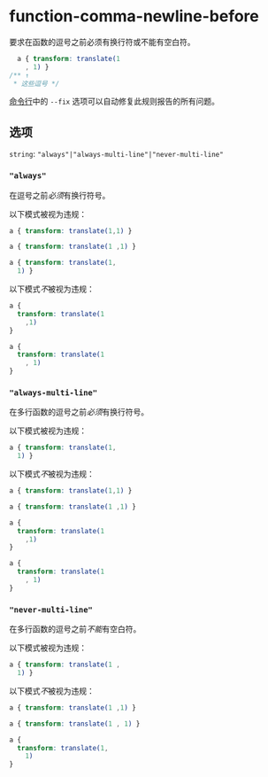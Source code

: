 # function-comma-newline-before

要求在函数的逗号之前必须有换行符或不能有空白符。

```css
  a { transform: translate(1
    , 1) }
/** ↑
 * 这些逗号 */
```

[命令行](../../../docs/user-guide/cli.md#自动修复错误)中的 `--fix` 选项可以自动修复此规则报告的所有问题。

## 选项

`string`: `"always"|"always-multi-line"|"never-multi-line"`

### `"always"`

在逗号之前*必须*有换行符号。

以下模式被视为违规：

```css
a { transform: translate(1,1) }
```

```css
a { transform: translate(1 ,1) }
```

```css
a { transform: translate(1,
  1) }
```

以下模式*不*被视为违规：

```css
a {
  transform: translate(1
    ,1)
}
```

```css
a {
  transform: translate(1
    , 1)
}
```

### `"always-multi-line"`

在多行函数的逗号之前*必须*有换行符号。

以下模式被视为违规：

```css
a { transform: translate(1,
  1) }
```

以下模式*不*被视为违规：

```css
a { transform: translate(1,1) }
```

```css
a { transform: translate(1 ,1) }
```

```css
a {
  transform: translate(1
    ,1)
}
```

```css
a {
  transform: translate(1
    , 1)
}
```

### `"never-multi-line"`

在多行函数的逗号之前*不能*有空白符。

以下模式被视为违规：

```css
a { transform: translate(1 ,
  1) }
```

以下模式*不*被视为违规：

```css
a { transform: translate(1 ,1) }
```

```css
a { transform: translate(1 , 1) }
```

```css
a {
  transform: translate(1,
    1)
}
```
